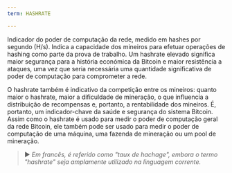 ```yaml
---
term: HASHRATE

---
```

Indicador do poder de computação da rede, medido em hashes por segundo (H/s). Indica a capacidade dos mineiros para efetuar operações de hashing como parte da prova de trabalho. Um hashrate elevado significa maior segurança para a história económica da Bitcoin e maior resistência a ataques, uma vez que seria necessária uma quantidade significativa de poder de computação para comprometer a rede.

O hashrate também é indicativo da competição entre os mineiros: quanto maior o hashrate, maior a dificuldade de mineração, o que influencia a distribuição de recompensas e, portanto, a rentabilidade dos mineiros. É, portanto, um indicador-chave da saúde e segurança do sistema Bitcoin. Assim como o hashrate é usado para medir o poder de computação geral da rede Bitcoin, ele também pode ser usado para medir o poder de computação de uma máquina, uma fazenda de mineração ou um pool de mineração.

> ► *Em francês, é referido como "taux de hachage", embora o termo "hashrate" seja amplamente utilizado na linguagem corrente.*